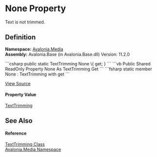 # None Property


Text is not trimmed.



## Definition
**Namespace:** <a href="N_Avalonia_Media">Avalonia.Media</a>  
**Assembly:** Avalonia.Base (in Avalonia.Base.dll) Version: 11.2.0

<Tabs groupId="api-code-preview">
<TabItem value="csharp" label="C#">
```csharp
public static TextTrimming None \{ get; }
```
</TabItem>
<TabItem value="vb" label="VB">
```vb
Public Shared ReadOnly Property None As TextTrimming
	Get
```
</TabItem>
<TabItem value="fsharp" label="F#">
```fsharp
static member None : TextTrimming with get
```
</TabItem>
</Tabs>



<a href="https://github.com/AvaloniaUI/Avalonia/tree/master/src/Avalonia.Base/Media/TextTrimming.cs#L16" title="View the source code">View Source</a>



#### Property Value
<a href="T_Avalonia_Media_TextTrimming">TextTrimming</a>

## See Also


#### Reference
<a href="T_Avalonia_Media_TextTrimming">TextTrimming Class</a>  
<a href="N_Avalonia_Media">Avalonia.Media Namespace</a>  
